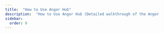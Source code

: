 ```yaml
---
title:  "How to Use Angor Hub"
description:  "How to Use Angor Hub (Detailed walkthrough of the Angor Hub)"
sidebar:
  order: 9
---
```


